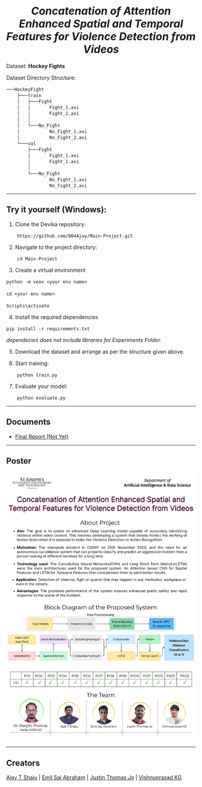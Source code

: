 <b><h1 align="center"> *Concatenation of Attention Enhanced Spatial and Temporal Features for Violence Detection from Videos* </h1></b>

Dataset: **Hockey Fights**

Dataset Directory Structure:

```
───HockeyFight
    ├───train
    │   ├───Fight
    │   │       Fight_1.avi
    │   │       Fight_2.avi
    │   │
    │   └───No_Fight
    │           No_Fight_1.avi
    │           No_Fight_2.avi
    └───val
        ├───Fight
        │       Fight_1.avi
        │       Fight_1.avi
        │
        └───No_Fight
                No_Fight_1.avi
                No_Fight_2.avi
```

---

## Try it yourself (Windows):

1. Clone the Devika repository:

```
    https://github.com/004Ajay/Main-Project.git
```

2. Navigate to the project directory:

```
    cd Main-Project
```

3. Create a virtual environment

```
python -m venv <your env name>

cd <your env name>

Scripts\activate
```

4. Install the required dependencies

```
pip install -r requirements.txt
```
_dependecies does not include libraries for Experiments Folder._

5. Download the dataset and arrange as per the structure given above.

6. Start training:

```
    python train.py
```

7. Evaluate your model:

```
    python evaluate.py
```

---

## Documents

* [Final Report (Not Yet)](https://github.com/004Ajay/Main-Project/blob/main/Docs/Phase%201%20Project%20Report.pdf)


---

## Poster

![Poster](Poster.png)

---

## Creators

[Ajay T Shaju](https://github.com/004Ajay) | [Emil Saj Abraham](https://github.com/Emilsabrhm) | [Justin Thomas Jo](https://github.com/Juz-Tom-J) | [Vishnuprasad KG](https://github.com/VISHNUPRASAD-K-G)
